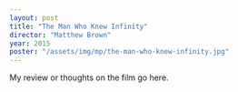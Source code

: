 ```yaml
---
layout: post
title: "The Man Who Knew Infinity"
director: "Matthew Brown"
year: 2015
poster: "/assets/img/mp/the-man-who-knew-infinity.jpg"
---
```


My review or thoughts on the film go here.
